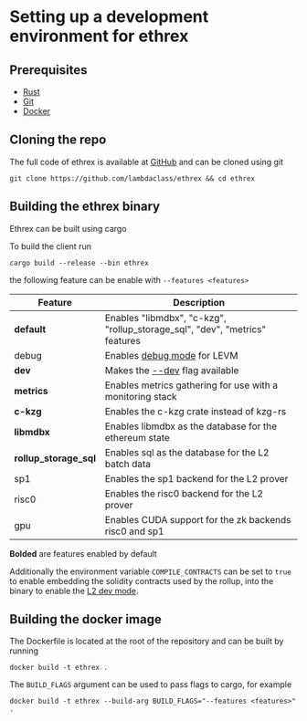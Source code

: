 # Setting up a development environment for ethrex

## Prerequisites

- [Rust](https://www.rust-lang.org/tools/install)
- [Git](https://git-scm.com/downloads)
- [Docker](https://www.docker.com/get-started/)

## Cloning the repo

The full code of ethrex is available at [GitHub](https://github.com/lambdaclass/ethrex) and can be cloned using git

```
git clone https://github.com/lambdaclass/ethrex && cd ethrex
```

## Building the ethrex binary

Ethrex can be built using cargo

To build the client run
```
cargo build --release --bin ethrex
```

the following feature can be enable with `--features <features>`

|Feature|Description|
|-------|-----------|
|**default**|Enables "libmdbx", "c-kzg", "rollup_storage_sql", "dev", "metrics" features|
|debug|Enables [debug mode](../vm/levm/debug.md) for LEVM|
|**dev**|Makes the [--dev](./l1/dev-mode.md) flag available|
|**metrics**|Enables metrics gathering for use with a monitoring stack|
|**c-kzg**|Enables the c-kzg crate instead of kzg-rs|
|**libmdbx**|Enables libmdbx as the database for the ethereum state|
|**rollup_storage_sql**|Enables sql as the database for the L2 batch data|
|sp1|Enables the sp1 backend for the L2 prover|
|risc0|Enables the risc0 backend for the L2 prover|
|gpu|Enables CUDA support for the zk backends risc0 and sp1|

**Bolded** are features enabled by default

Additionally the environment variable `COMPILE_CONTRACTS` can be set to `true` to enable embedding the solidity contracts used by the rollup, into the binary to enable the [L2 dev mode](../developers/l2/dev-mode.md).

## Building the docker image

The Dockerfile is located at the root of the repository and can be built by running

```
docker build -t ethrex .
```

The `BUILD_FLAGS` argument can be used to pass flags to cargo, for example

```
docker build -t ethrex --build-arg BUILD_FLAGS="--features <features>" .
```
